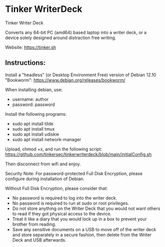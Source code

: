 # Tinker WriterDeck

Tinker Writer Deck

Converts any 64-bit PC (amd64) based laptop into a writer deck, or a device solely designed around distraction free writing.

Website: https://tinker.sh

## Instructions:

Install a "headless" (or Desktop Environment Free) version of Debian 12.10 "Bookworm": https://www.debian.org/releases/bookworm/

When installing debian, use:
- username: author
- password: password

Install the following programs:
- sudo apt install tilde
- sudo apt install tmux
- sudo apt install udiskie
- sudo apt install network-manager

Upload, chmod +x, and run the following script:
https://github.com/tinkersec/tinkerwriterdeck/blob/main/initialConfig.sh

Then disconnect from wifi and enjoy.

Security Note: For password-protected Full Disk Encryption, please configure during installation of Debian.

Without Full Disk Encryption, please consider that:
- No password is required to log into the writer deck.
- No password is required to run at sudo or root privileges.
- Do not store anything on the Writer Deck that you would not want others to read if they got physical access to the device.
- Treat it like a diary that you would lock up in a box to prevent your brother from reading.
- Save any sensitive documents on a USB to move off of the writer deck and store separately in a secure fashion, then delete from the Writer Deck and USB afterwards.
